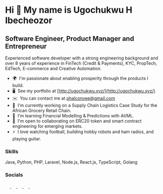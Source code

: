 Hi 👋 My name is Ugochukwu H Ibecheozor
=====================================

Software Engineer, Product Manager and Entrepreneur
-----------------------------

Experienced software developer with a strong engineering background and over 8 years of experience in FinTech (Credit & Payments), KYC, PropTech, EdTech, E-commerce and Creative Automation.

* 🌍  I'm passionate about enabling prosperity through the products I build.
* 🖥️  See my portfolio at [http://ugochukwu.xyz/](http://ugochukwu.xyz/)
* ✉️  You can contact me at [phalconvee@gmail.com](mailto:phalconvee@gmail.com)
* 🚀  I'm currently working on a Supply Chain Logistics Case Study for the African Grocery Retail Chain.
* 🧠  I'm learning Financial Modelling & Predictions with AI/ML.
* 🤝  I'm open to collaborating on ERC20 token and smart contract engineering for emerging markets.
* ⚡  I love watching football, building hobby robots and ham radios, and playing guitar.

### Skills

Java, Python, PHP, Laravel, Node.js, React.js, TypeScript, Golang


### Socials

<p align="left"> 
  <a href="https://www.github.com/phalconVee" target="_blank" rel="noreferrer">
  <img src="https://raw.githubusercontent.com/danielcranney/readme-generator/main/public/icons/socials/github.svg" width="16" height="16" />
  </a> 
  <a href="https://www.linkedin.com/in/ugochukwu-ibecheozor" target="_blank" rel="noreferrer">
    <img src="https://raw.githubusercontent.com/danielcranney/readme-generator/main/public/icons/socials/linkedin.svg" width="16" height="16" />
  </a> 
  <a href="http://www.medium.com/@phalconvee" target="_blank" rel="noreferrer">
    <img src="https://raw.githubusercontent.com/danielcranney/readme-generator/main/public/icons/socials/medium.svg" width="16" height="16" />
  </a> 
  <a href="https://theamateurpolymath.com/feed/" target="_blank" rel="noreferrer">
    <img src="https://raw.githubusercontent.com/danielcranney/readme-generator/main/public/icons/socials/rss.svg" width="16" height="16" />
  </a> 
  <a href="https://www.twitter.com/_impact_dev" target="_blank" rel="noreferrer">
    <img src="https://raw.githubusercontent.com/danielcranney/readme-generator/main/public/icons/socials/twitter.svg" width="16" height="16" />
  </a>
</p>

